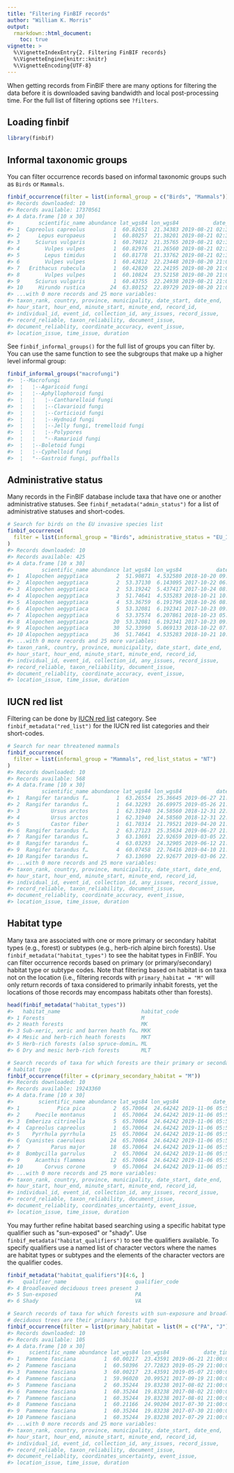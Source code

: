 ```yaml
---
title: "Filtering FinBIF records"
author: "William K. Morris"
output: 
  rmarkdown::html_document:
    toc: true
vignette: >
  %\VignetteIndexEntry{2. Filtering FinBIF records}
  %\VignetteEngine{knitr::knitr}
  %\VignetteEncoding{UTF-8}
---
```



When getting records from FinBIF there are many options for filtering the data
before it is downloaded saving bandwidth and local post-processing time. For the
full list of filtering options see `?filters`.

## Loading finbif

```r
library(finbif)
```

## Informal taxonomic groups
You can filter occurrence records based on informal taxonomic groups such as
`Birds` or `Mammals`.

```r
finbif_occurrence(filter = list(informal_group = c("Birds", "Mammals")))
#> Records downloaded: 10
#> Records available: 17370561
#> A data.frame [10 x 30]
#>        scientific_name abundance lat_wgs84 lon_wgs84           date_time
#> 1  Capreolus capreolus         1  60.82651  21.34383 2019-08-21 02:30:00
#> 2      Lepus europaeus         1  60.80257  21.38201 2019-08-21 02:30:00
#> 3     Sciurus vulgaris         1  60.79812  21.35765 2019-08-21 02:30:00
#> 4        Vulpes vulpes         1  60.82976  21.26560 2019-08-21 02:30:00
#> 5        Lepus timidus         1  60.81778  21.33762 2019-08-21 02:30:00
#> 6        Vulpes vulpes         1  60.42812  22.23448 2019-08-20 21:00:00
#> 7   Erithacus rubecula         1  60.42820  22.24195 2019-08-20 21:00:00
#> 8        Vulpes vulpes         1  60.10824  23.52158 2019-08-20 21:00:00
#> 9     Sciurus vulgaris         1  60.43755  22.24938 2019-08-21 21:00:00
#> 10     Hirundo rustica        24  63.80152  22.89729 2019-08-20 21:00:00
#> ...with 0 more records and 25 more variables:
#> taxon_rank, country, province, municipality, date_start, date_end,
#> hour_start, hour_end, minute_start, minute_end, record_id,
#> individual_id, event_id, collection_id, any_issues, record_issue,
#> record_reliable, taxon_reliability, document_issue,
#> document_reliablity, coordinate_accuracy, event_issue,
#> location_issue, time_issue, duration
```

See `finbif_informal_groups()` for the full list of groups you can filter by. 
You can use the same function to see the subgroups that make up a higher
level informal group:

```r
finbif_informal_groups("macrofungi")
#>  ¦--Macrofungi                                                
#>  ¦   ¦--Agaricoid fungi                                       
#>  ¦   ¦--Aphyllophoroid fungi                                  
#>  ¦   ¦   ¦--Cantharelloid fungi                               
#>  ¦   ¦   ¦--Clavarioid fungi                                  
#>  ¦   ¦   ¦--Corticioid fungi                                  
#>  ¦   ¦   ¦--Hydnoid fungi                                     
#>  ¦   ¦   ¦--Jelly fungi, tremelloid fungi                     
#>  ¦   ¦   ¦--Polypores                                         
#>  ¦   ¦   °--Ramarioid fungi                                   
#>  ¦   ¦--Boletoid fungi                                        
#>  ¦   ¦--Cyphelloid fungi                                      
#>  ¦   °--Gastroid fungi, puffballs
```

## Administrative status
Many records in the FinBIF database include taxa that have one or another
administrative statuses. See `finbif_metadata("admin_status")` for a list of
administrative statuses and short-codes.

```r
# Search for birds on the EU invasive species list
finbif_occurrence(
  filter = list(informal_group = "Birds", administrative_status = "EU_INVSV")
)
#> Records downloaded: 10
#> Records available: 425
#> A data.frame [10 x 30]
#>         scientific_name abundance lat_wgs84 lon_wgs84           date_time
#> 1  Alopochen aegyptiaca         2  51.90871  4.532580 2018-10-20 09:10:00
#> 2  Alopochen aegyptiaca         2  53.37130  6.143095 2017-10-22 06:00:00
#> 3  Alopochen aegyptiaca         2  53.19242  5.437417 2017-10-24 08:06:00
#> 4  Alopochen aegyptiaca         3  51.74641  4.535283 2018-10-21 10:00:00
#> 5  Alopochen aegyptiaca         4  53.36759  6.191796 2018-10-26 08:15:00
#> 6  Alopochen aegyptiaca         5  53.32081  6.192341 2017-10-23 09:15:00
#> 7  Alopochen aegyptiaca         6  53.37574  6.207861 2018-10-23 05:30:00
#> 8  Alopochen aegyptiaca        20  53.32081  6.192341 2017-10-23 09:15:00
#> 9  Alopochen aegyptiaca        30  52.33990  5.069133 2018-10-22 07:45:00
#> 10 Alopochen aegyptiaca        36  51.74641  4.535283 2018-10-21 10:00:00
#> ...with 0 more records and 25 more variables:
#> taxon_rank, country, province, municipality, date_start, date_end,
#> hour_start, hour_end, minute_start, minute_end, record_id,
#> individual_id, event_id, collection_id, any_issues, record_issue,
#> record_reliable, taxon_reliability, document_issue,
#> document_reliablity, coordinate_accuracy, event_issue,
#> location_issue, time_issue, duration
```

## IUCN red list
Filtering can be done by [IUCN red list](https://punainenkirja.laji.fi/) 
category. See `finbif_metadata("red_list")` for the IUCN red list categories and
their short-codes.

```r
# Search for near threatened mammals
finbif_occurrence(
  filter = list(informal_group = "Mammals", red_list_status = "NT")
)
#> Records downloaded: 10
#> Records available: 568
#> A data.frame [10 x 30]
#>         scientific_name abundance lat_wgs84 lon_wgs84           date_time
#> 1  Rangifer tarandus f…         1  63.26554  25.36645 2019-06-27 21:00:00
#> 2  Rangifer tarandus f…         1  64.32293  26.69975 2019-05-26 21:00:00
#> 3          Ursus arctos         1  62.31940  24.58560 2018-12-31 22:00:00
#> 4          Ursus arctos         1  62.31940  24.58560 2018-12-31 22:00:00
#> 5          Castor fiber         1  61.70314  21.79521 2019-04-20 21:00:00
#> 6  Rangifer tarandus f…         2  63.27123  25.35634 2019-06-27 21:00:00
#> 7  Rangifer tarandus f…         3  63.13691  22.92659 2019-03-05 22:00:00
#> 8  Rangifer tarandus f…         4  63.03293  24.32905 2019-06-12 21:00:00
#> 9  Rangifer tarandus f…         4  60.07458  22.76416 2019-04-10 21:00:00
#> 10 Rangifer tarandus f…         7  63.13690  22.92677 2019-03-06 22:00:00
#> ...with 0 more records and 25 more variables:
#> taxon_rank, country, province, municipality, date_start, date_end,
#> hour_start, hour_end, minute_start, minute_end, record_id,
#> individual_id, event_id, collection_id, any_issues, record_issue,
#> record_reliable, taxon_reliability, document_issue,
#> document_reliablity, coordinate_accuracy, event_issue,
#> location_issue, time_issue, duration
```

## Habitat type
Many taxa are associated with one or more primary or secondary habitat types
(e.g., forest) or subtypes (e.g., herb-rich alpine birch forests). Use
`finbif_metadata("habitat_types")` to see the habitat types in FinBIF. You can
filter occurrence records based on primary (or primary/secondary) habitat type
or subtype codes. Note that filtering based on habitat is on taxa not on the
location (i.e., filtering records with `primary_habitat = "M"` will only return
records of taxa considered to primarily inhabit forests, yet the locations of
those records may encompass habitats other than forests).

```r
head(finbif_metadata("habitat_types"))
#>   habitat_name                          habitat_code
#> 1 Forests                               M           
#> 2 Heath forests                         MK          
#> 3 Sub-xeric, xeric and barren heath fo… MKK         
#> 4 Mesic and herb-rich heath forests     MKT         
#> 5 Herb-rich forests (also spruce-domin… ML          
#> 6 Dry and mesic herb-rich forests       MLT

# Search records of taxa for which forests are their primary or secondary
# habitat type
finbif_occurrence(filter = c(primary_secondary_habitat = "M"))
#> Records downloaded: 10
#> Records available: 19243360
#> A data.frame [10 x 30]
#>        scientific_name abundance lat_wgs84 lon_wgs84           date_time
#> 1            Pica pica         2  65.70064  24.64242 2019-11-06 05:58:00
#> 2     Poecile montanus         1  65.70064  24.64242 2019-11-06 05:58:00
#> 3  Emberiza citrinella         5  65.70064  24.64242 2019-11-06 05:58:00
#> 4  Capreolus capreolus         1  65.70064  24.64242 2019-11-06 05:58:00
#> 5    Pyrrhula pyrrhula        15  65.70064  24.64242 2019-11-06 05:58:00
#> 6  Cyanistes caeruleus        24  65.70064  24.64242 2019-11-06 05:58:00
#> 7          Parus major        18  65.70064  24.64242 2019-11-06 05:58:00
#> 8  Bombycilla garrulus         2  65.70064  24.64242 2019-11-06 05:58:00
#> 9     Acanthis flammea        12  65.70064  24.64242 2019-11-06 05:58:00
#> 10       Corvus corone         9  65.70064  24.64242 2019-11-06 05:58:00
#> ...with 0 more records and 25 more variables:
#> taxon_rank, country, province, municipality, date_start, date_end,
#> hour_start, hour_end, minute_start, minute_end, record_id,
#> individual_id, event_id, collection_id, any_issues, record_issue,
#> record_reliable, taxon_reliability, document_issue,
#> document_reliablity, coordinates_uncertainty, event_issue,
#> location_issue, time_issue, duration
```

You may further refine habitat based searching using a specific habitat type
qualifier such as "sun-exposed" or "shady". Use
`finbif_metadata("habitat_qualifiers")` to see the qualifiers available. To 
specify qualifiers use a named list of character vectors where the names are
habitat types or subtypes and the elements of the character vectors are the
qualifier codes.

```r
finbif_metadata("habitat_qualifiers")[4:6, ]
#>   qualifier_name                      qualifier_code
#> 4 Broadleaved deciduous trees present J             
#> 5 Sun-exposed                         PA            
#> 6 Shady                               VA

# Search records of taxa for which forests with sun-exposure and broadleaved
# deciduous trees are their primary habitat type
finbif_occurrence(filter = list(primary_habitat = list(M = c("PA", "J"))))
#> Records downloaded: 10
#> Records available: 105
#> A data.frame [10 x 30]
#>     scientific_name abundance lat_wgs84 lon_wgs84           date_time
#> 1  Pammene fasciana         1  60.00217  23.43591 2019-06-21 21:00:00
#> 2  Pammene fasciana         1  60.50396  27.72823 2019-05-29 21:00:00
#> 3  Pammene fasciana         3  60.00217  23.43591 2019-05-07 21:00:00
#> 4  Pammene fasciana         1  59.96020  20.99521 2017-09-19 21:00:00
#> 5  Pammene fasciana         2  60.35244  19.83238 2017-08-02 21:00:00
#> 6  Pammene fasciana         1  60.35244  19.83238 2017-08-02 21:00:00
#> 7  Pammene fasciana         1  60.35244  19.83238 2017-08-01 21:00:00
#> 8  Pammene fasciana         1  60.21166  24.90204 2017-07-30 21:00:00
#> 9  Pammene fasciana         1  60.35244  19.83238 2017-07-30 21:00:00
#> 10 Pammene fasciana         1  60.35244  19.83238 2017-07-29 21:00:00
#> ...with 0 more records and 25 more variables:
#> taxon_rank, country, province, municipality, date_start, date_end,
#> hour_start, hour_end, minute_start, minute_end, record_id,
#> individual_id, event_id, collection_id, any_issues, record_issue,
#> record_reliable, taxon_reliability, document_issue,
#> document_reliablity, coordinates_uncertainty, event_issue,
#> location_issue, time_issue, duration
```
